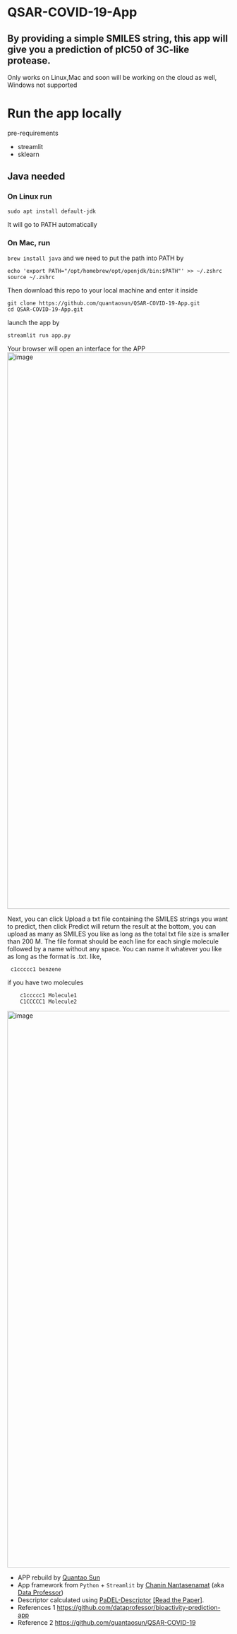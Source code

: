 # QSAR-COVID-19-App

## By providing a simple SMILES string, this app will give you a prediction of pIC50 of 3C-like protease.

Only works on Linux,Mac and soon will be working on the cloud as well, Windows not supported

# Run the app locally

pre-requirements

- streamlit
- sklearn

## Java needed 

### On Linux run 

```sudo apt install default-jdk```

It will go to PATH automatically
### On Mac, run
```brew install java``` 
and we need to put the path into PATH by
```
echo 'export PATH="/opt/homebrew/opt/openjdk/bin:$PATH"' >> ~/.zshrc
source ~/.zshrc
```
Then download this repo to your local machine and enter it inside

```
git clone https://github.com/quantaosun/QSAR-COVID-19-App.git
cd QSAR-COVID-19-App.git
```
launch the app by
```
streamlit run app.py
```
Your browser will open an interface for the APP 
<img width="1260" alt="image" src="https://github.com/quantaosun/QSAR-COVID-19-App/assets/75652473/dcc3674b-de1a-406d-b2db-51ea1cb37e64">

Next, you can click Upload a txt file containing the SMILES strings you want to predict, then click Predict will return the result at the bottom, you can upload as many as SMILES you like as long as the total txt file size is smaller than 200 M. The file format should be each line for each single molecule followed by a name without any space. You can name it whatever you like as long as the format is  .txt.
like,

``` c1ccccc1 benzene``` 

if you have two molecules

```
    c1ccccc1 Molecule1
    C1CCCCC1 Molecule2
```
<img width="1260" alt="image" src="https://github.com/quantaosun/QSAR-COVID-19-App/assets/75652473/102176ae-c30c-48df-85f0-fc43491ff38f">

- APP rebuild  by [Quantao Sun](https://github.com/quantaosun)
- App framework from `Python` + `Streamlit` by [Chanin Nantasenamat](https://medium.com/@chanin.nantasenamat) (aka [Data Professor](http://youtube.com/dataprofessor))
- Descriptor calculated using [PaDEL-Descriptor](http://www.yapcwsoft.com/dd/padeldescriptor/) [[Read the Paper]](https://doi.org/10.1002/jcc.21707).
- References 1 https://github.com/dataprofessor/bioactivity-prediction-app
- Reference 2 https://github.com/quantaosun/QSAR-COVID-19

